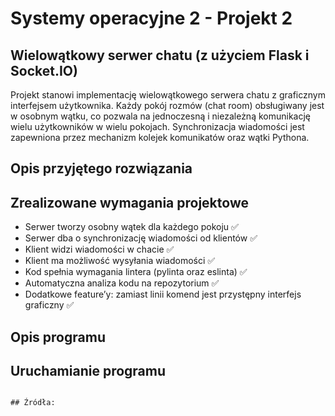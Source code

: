 # Systemy operacyjne 2 - Projekt 2

## Wielowątkowy serwer chatu (z użyciem Flask i Socket.IO)
Projekt stanowi implementację wielowątkowego serwera chatu z graficznym interfejsem użytkownika. Każdy pokój rozmów (chat room) obsługiwany jest w osobnym wątku, 
co pozwala na jednoczesną i niezależną komunikację wielu użytkowników w wielu pokojach. Synchronizacja wiadomości jest zapewniona przez mechanizm kolejek komunikatów oraz wątki Pythona.

## Opis przyjętego rozwiązania

## Zrealizowane wymagania projektowe
* Serwer tworzy osobny wątek dla każdego pokoju ✅
* Serwer dba o synchronizację wiadomości od klientów ✅
* Klient widzi wiadomości w chacie ✅
* Klient ma możliwość wysyłania wiadomości ✅
* Kod spełnia wymagania lintera (pylinta oraz eslinta) ✅
* Automatyczna analiza kodu na repozytorium ✅
* Dodatkowe feature’y: zamiast linii komend jest przystępny interfejs graficzny ✅

## Opis programu

## Uruchamianie programu


```

## Źródła:

